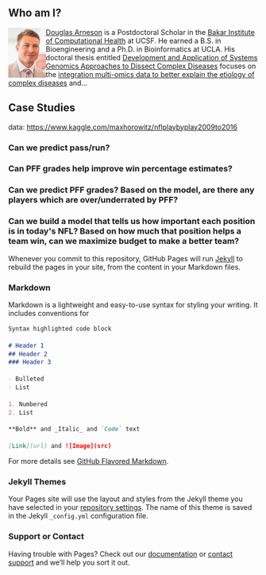 ## Who am I?

<img align="left" width="15%" height="15%" margin-right="7px" margin-bottom="7px" src="/Images/Bio/DougHeadShot.jpg">

[Douglas Arneson](https://profiles.ucsf.edu/douglas.arneson) is a Postdoctoral Scholar in the [Bakar Institute of Computational Health](https://bakarinstitute.ucsf.edu) at UCSF. He earned a B.S. in Bioengineering and a Ph.D. in Bioinformatics at UCLA. His doctoral thesis entitled [Development and Application of Systems Genomics Approaches to Dissect Complex Diseases](https://escholarship.org/uc/item/5jf240c4) focuses on the [integration multi-omics data to better explain the etiology of complex diseases](https://www.ncbi.nlm.nih.gov/pubmed/27612452) and...

## Case Studies

data: https://www.kaggle.com/maxhorowitz/nflplaybyplay2009to2016

### Can we predict pass/run?

### Can PFF grades help improve win percentage estimates?

### Can we predict PFF grades? Based on the model, are there any players which are over/underrated by PFF?

### Can we build a model that tells us how important each position is in today's NFL? Based on how much that position helps a team win, can we maximize budget to make a better team?

Whenever you commit to this repository, GitHub Pages will run [Jekyll](https://jekyllrb.com/) to rebuild the pages in your site, from the content in your Markdown files.

### Markdown

Markdown is a lightweight and easy-to-use syntax for styling your writing. It includes conventions for

```markdown
Syntax highlighted code block

# Header 1
## Header 2
### Header 3

- Bulleted
- List

1. Numbered
2. List

**Bold** and _Italic_ and `Code` text

[Link](url) and ![Image](src)
```

For more details see [GitHub Flavored Markdown](https://guides.github.com/features/mastering-markdown/).

### Jekyll Themes

Your Pages site will use the layout and styles from the Jekyll theme you have selected in your [repository settings](https://github.com/darneson/EZClapAnalytics/settings). The name of this theme is saved in the Jekyll `_config.yml` configuration file.

### Support or Contact

Having trouble with Pages? Check out our [documentation](https://help.github.com/categories/github-pages-basics/) or [contact support](https://github.com/contact) and we’ll help you sort it out.
